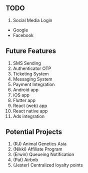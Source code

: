 ## TODO
1. Social Media Login
  - Google
  - Facebook


## Future Features
1. SMS Sending
2. Authenticator OTP
3. Ticketing System
4. Messaging System
5. Payment Integration
6. Android app
7. iOS app
8. Flutter app
9. React (web) app
10. React native app
11. Ads integration
 
## Potential Projects
1. (RJ) Animal Genetics Asia
2. (Nikki) Affiliate Program
3. (Erwin) Queueing Notification
4. (Pat) Airbnb
5. (Jester) Centralized loyalty points

